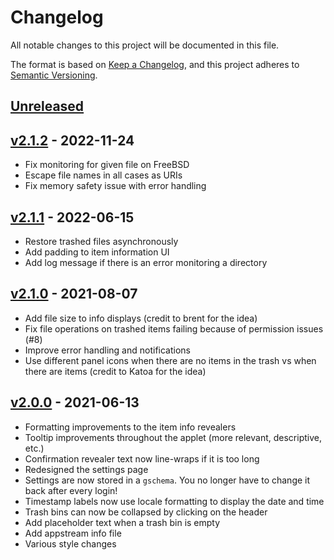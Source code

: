 # Changelog

All notable changes to this project will be documented in this file.

The format is based on [Keep a Changelog](https://keepachangelog.com/en/1.0.0/),
and this project adheres to [Semantic Versioning](https://semver.org/spec/v2.0.0.html).

## [Unreleased]

## [v2.1.2] - 2022-11-24

- Fix monitoring for given file on FreeBSD
- Escape file names in all cases as URIs
- Fix memory safety issue with error handling

## [v2.1.1] - 2022-06-15

- Restore trashed files asynchronously
- Add padding to item information UI
- Add log message if there is an error monitoring a directory

## [v2.1.0] - 2021-08-07

- Add file size to info displays (credit to brent for the idea)
- Fix file operations on trashed items failing because of permission issues (#8)
- Improve error handling and notifications
- Use different panel icons when there are no items in the trash vs when there are items (credit to Katoa for the idea)

## [v2.0.0] - 2021-06-13

- Formatting improvements to the item info revealers
- Tooltip improvements throughout the applet (more relevant, descriptive, etc.)
- Confirmation revealer text now line-wraps if it is too long
- Redesigned the settings page
- Settings are now stored in a `gschema`. You no longer have to change it back after every login!
- Timestamp labels now use locale formatting to display the date and time
- Trash bins can now be collapsed by clicking on the header
- Add placeholder text when a trash bin is empty
- Add appstream info file
- Various style changes

[unreleased]: https://github.com/EbonJaeger/budgie-trash-applet/compare/v2.1.2...master
[v2.1.2]: https://github.com/EbonJaeger/budgie-trash-applet/compare/v2.1.1...v2.1.2
[v2.1.1]: https://github.com/EbonJaeger/budgie-trash-applet/compare/v2.1.0...v2.1.1
[v2.1.0]: https://github.com/EbonJaeger/budgie-trash-applet/compare/v2.0.0...v2.1.0
[v2.0.0]: https://github.com/EbonJaeger/budgie-trash-applet/compare/v1.2.0...v2.0.0
